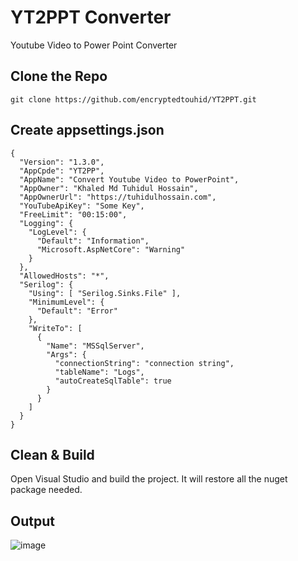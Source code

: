 # YT2PPT Converter
Youtube Video  to Power Point Converter

##  Clone the Repo
    git clone https://github.com/encryptedtouhid/YT2PPT.git

## Create appsettings.json

    {
      "Version": "1.3.0",
      "AppCpde": "YT2PP",
      "AppName": "Convert Youtube Video to PowerPoint",
      "AppOwner": "Khaled Md Tuhidul Hossain",
      "AppOwnerUrl": "https://tuhidulhossain.com",
      "YouTubeApiKey": "Some Key",
      "FreeLimit": "00:15:00",
      "Logging": {
        "LogLevel": {
          "Default": "Information",
          "Microsoft.AspNetCore": "Warning"
        }
      },
      "AllowedHosts": "*",
      "Serilog": {
        "Using": [ "Serilog.Sinks.File" ],
        "MinimumLevel": {
          "Default": "Error"
        },
        "WriteTo": [
          {
            "Name": "MSSqlServer",
            "Args": {
              "connectionString": "connection string",
              "tableName": "Logs",
              "autoCreateSqlTable": true
            }
          }
        ]
      }
    }

## Clean & Build
  Open Visual Studio and build the project. It will restore all the nuget package needed.

## Output
![image](https://github.com/encryptedtouhid/YT2PPT/assets/10276184/3908fac4-0865-4f32-9381-aba92e6e3a99)


